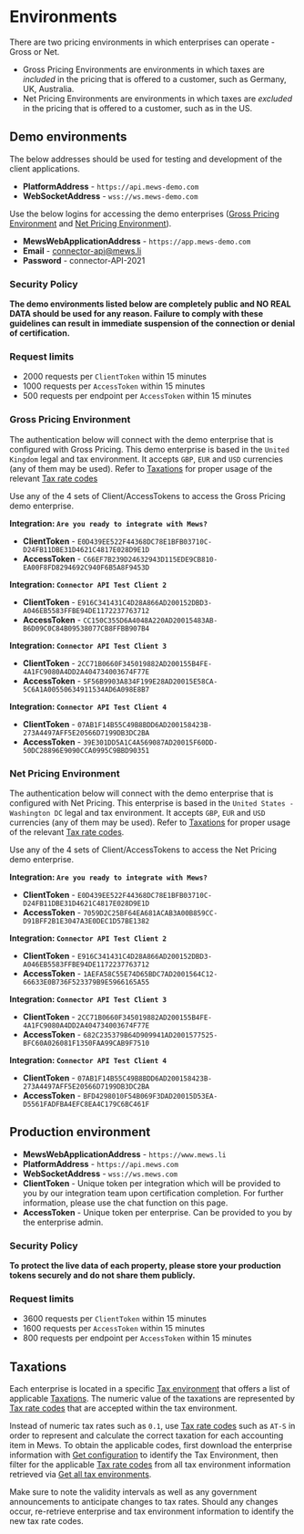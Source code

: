 # Environments

There are two pricing environments in which enterprises can operate - Gross or Net.
* Gross Pricing Environments are environments in which taxes are *included* in the pricing that is offered to a customer, such as Germany, UK, Australia.
* Net Pricing Environments are environments in which taxes are *excluded* in the pricing that is offered to a customer, such as in the US.

## Demo environments

The below addresses should be used for testing and development of the client applications.

* **PlatformAddress** - `https://api.mews-demo.com`
* **WebSocketAddress** - `wss://ws.mews-demo.com`

Use the below logins for accessing the demo enterprises ([Gross Pricing Environment](#gross-pricing-environment) and [Net Pricing Environment](#net-pricing-environment)).

* **MewsWebApplicationAddress** - `https://app.mews-demo.com`
* **Email** - connector-api@mews.li
* **Password** - connector-API-2021

### Security Policy

**The demo environments listed below are completely public and NO REAL DATA should be used for any reason. Failure to comply with these guidelines can result in immediate suspension of the connection or denial of certification.**

### Request limits

* 2000 requests per `ClientToken` within 15 minutes
* 1000 requests per `AccessToken` within 15 minutes
* 500 requests per endpoint per `AccessToken` within 15 minutes

### Gross Pricing Environment

The authentication below will connect with the demo enterprise that is configured with Gross Pricing. This demo enterprise is based in the `United Kingdom` legal and tax environment. It accepts `GBP`, `EUR` and `USD` currencies (any of them may be used). Refer to [Taxations](#taxations) for proper usage of the relevant [Tax rate codes](../operations/configuration.md#tax-rate)

Use any of the 4 sets of Client/AccessTokens to access the Gross Pricing demo enterprise.

**Integration: `Are you ready to integrate with Mews?`**
* **ClientToken** - `E0D439EE522F44368DC78E1BFB03710C-D24FB11DBE31D4621C4817E028D9E1D`
* **AccessToken** - `C66EF7B239D24632943D115EDE9CB810-EA00F8FD8294692C940F6B5A8F9453D`

**Integration: `Connector API Test Client 2`**
* **ClientToken** - `E916C341431C4D28A866AD200152DBD3-A046EB5583FFBE94DE1172237763712`
* **AccessToken** - `CC150C355D6A4048A220AD20015483AB-B6D09C0C84B09538077CB8FFBB907B4`

**Integration: `Connector API Test Client 3`**
* **ClientToken** - `2CC71B0660F345019882AD200155B4FE-4A1FC9080A4DD2A404734003674F77E`
* **AccessToken** - `5F56B9903A834F199E28AD20015E58CA-5C6A1A00550634911534AD6A098E8B7`

**Integration: `Connector API Test Client 4`**
* **ClientToken** - `07AB1F14B55C49B8BDD6AD200158423B-273A4497AFF5E20566D7199DB3DC2BA`
* **AccessToken** - `39E301DD5A1C4A569087AD20015F60DD-50DC28896E9090CCA0995C9BBD90351`

### Net Pricing Environment

The authentication below will connect with the demo enterprise that is configured with Net Pricing. This enterprise is based in the `United States - Washington DC` legal and tax environment. It accepts `GBP`, `EUR` and `USD` currencies (any of them may be used). Refer to [Taxations](#taxations) for proper usage of the relevant [Tax rate codes](../operations/configuration.md#tax-rate).

Use any of the 4 sets of Client/AccessTokens to access the Net Pricing demo enterprise.

**Integration: `Are you ready to integrate with Mews?`**
* **ClientToken** - `E0D439EE522F44368DC78E1BFB03710C-D24FB11DBE31D4621C4817E028D9E1D`
* **AccessToken** - `7059D2C25BF64EA681ACAB3A00B859CC-D91BFF2B1E3047A3E0DEC1D57BE1382`

**Integration: `Connector API Test Client 2`**
* **ClientToken** - `E916C341431C4D28A866AD200152DBD3-A046EB5583FFBE94DE1172237763712`
* **AccessToken** - `1AEFA58C55E74D65BDC7AD2001564C12-66633E0B736F523379B9E5966165A55`

**Integration: `Connector API Test Client 3`**
* **ClientToken** - `2CC71B0660F345019882AD200155B4FE-4A1FC9080A4DD2A404734003674F77E`
* **AccessToken** - `682C235379B64D909941AD2001577525-BFC60A026081F1350FAA99CAB9F7510`

**Integration: `Connector API Test Client 4`**
* **ClientToken** - `07AB1F14B55C49B8BDD6AD200158423B-273A4497AFF5E20566D7199DB3DC2BA`
* **AccessToken** - `BFD4298010F54B069F3DAD20015D53EA-D5561FADFBA4EFC8EA4C179C6BC461F`

## Production environment

* **MewsWebApplicationAddress** - `https://www.mews.li`
* **PlatformAddress** - `https://api.mews.com`
* **WebSocketAddress** - `wss://ws.mews.com`
* **ClientToken** - Unique token per integration which will be provided to you by our integration team upon certification completion. For further information, please use the chat function on this page.
* **AccessToken** - Unique token per enterprise. Can be provided to you by the enterprise admin.

### Security Policy

**To protect the live data of each property, please store your production tokens securely and do not share them publicly.**

### Request limits

* 3600 requests per `ClientToken` within 15 minutes
* 1600 requests per `AccessToken` within 15 minutes
* 800 requests per endpoint per `AccessToken` within 15 minutes

## Taxations

Each enterprise is located in a specific [Tax environment](../operations/configuration.md#tax-environment) that offers a list of applicable [Taxations](../operations/configuration.md#taxation). The numeric value of the taxations are represented by [Tax rate codes](../operations/configuration.md#tax-rate) that are accepted within the tax environment. 

Instead of numeric tax rates such as `0.1`, use [Tax rate codes](../operations/configuration.md#tax-rate) such as `AT-S` in order to represent and calculate the correct taxation for each accounting item in Mews. To obtain the applicable codes, first download the enterprise information with [Get configuration](../operations/configuration.md#get-configuration) to identify the Tax Environment, then filter for the applicable [Tax rate codes](../operations/configuration.md#tax-rate) from all tax environment information retrieved via [Get all tax environments](../operations/configuration.md#get-all-tax-environments). 

Make sure to note the validity intervals as well as any government announcements to anticipate changes to tax rates. Should any changes occur, re-retrieve enterprise and tax environment information to identify the new tax rate codes.
